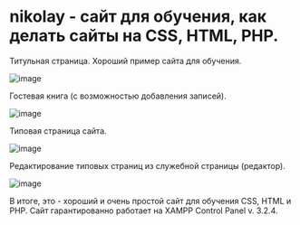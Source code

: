 # nikolay - сайт для обучения, как делать сайты на CSS, HTML, PHP.

Титульная страница. Хороший пример сайта для обучения.

![image](https://user-images.githubusercontent.com/10297748/155683337-dcc43223-641f-414d-9b86-2719606e61cd.png)

Гостевая книга (с возможностью добавления записей).

![image](https://user-images.githubusercontent.com/10297748/155723208-fdfe576a-53de-4e5c-ad43-9e7c3c9dc564.png)

Типовая страница сайта.

![image](https://user-images.githubusercontent.com/10297748/155683927-86ea3ab7-9328-4cb8-a3ea-7fae1d36fc78.png)

Редактирование типовых страниц из служебной страницы (редактор).

![image](https://user-images.githubusercontent.com/10297748/155681626-4076a822-2fad-4fae-ac37-b508e4a4859d.png)

В итоге, это - хороший и очень простой сайт для обучения CSS, HTML и PHP. 
Сайт гарантированно работает на XAMPP Control Panel v. 3.2.4.
